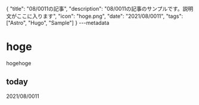 {
  "title": "08/0011の記事",
  "description": "08/0011の記事のサンプルです。説明文がここに入ります",
  "icon": "hoge.png",
  "date": "2021/08/0011",
  "tags": ["Astro", "Hugo", "Sample"]
}
---metadata

# hoge
hogehoge

## today
2021/08/0011